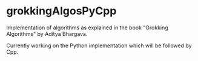 # grokkingAlgosPyCpp

Implementation of algorithms as explained in the book "Grokking Algorithms" by Aditya Bhargava.

Currently working on the Python implementation which will be followed by Cpp. 
